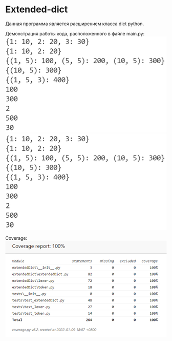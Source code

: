 # Extended-dict

Данная программа является раcширением класса dict python.

Демонстрация работы кода, расположенного в файле main.py:
![Image alt](imgs/work_demonstration.png)
![alt text](imgs/work_demonstration.png "Демонстрация работы")

Coverage:
![alt text](imgs/coverage.png "Coverage")
